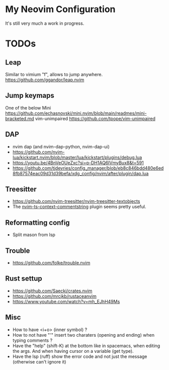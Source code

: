 # My Neovim Configuration

It's still very much a work in progress.

# TODOs

## Leap

Similar to vimium "f", allows to jump anywhere.
<https://github.com/ggandor/leap.nvim>

## Jump keymaps

One of the below
Mini
<https://github.com/echasnovski/mini.nvim/blob/main/readmes/mini-bracketed.md>
vim-unimpaired
<https://github.com/tpope/vim-unimpaired>

## DAP

- nvim dap (and nvim-dap-python, nvim-dap-ui)
- https://github.com/nvim-lua/kickstart.nvim/blob/master/lua/kickstart/plugins/debug.lua
- <https://youtu.be/4BnVeOUeZxc?si=p-DH1AQ6IVmyBux8&t=591>
- <https://github.com/tjdevries/config_manager/blob/eb8c846bdd480e6ed8fb87574eac09d31d39befa/xdg_config/nvim/after/plugin/dap.lua>

## Treesitter

- <https://github.com/nvim-treesitter/nvim-treesitter-textobjects>
- The [nvim-ts-context-commentstring](https://github.com/JoosepAlviste/nvim-ts-context-commentstring) plugin seems pretty useful.

## Reformatting config

- Split mason from lsp

## Trouble

- https://github.com/folke/trouble.nvim

## Rust settup

- https://github.com/Saecki/crates.nvim
- https://github.com/mrcjkb/rustaceanvim
- https://www.youtube.com/watch?v=mh_EJhH49Ms

## Misc

- How to have <i+o> (inner symbol) ?
- How to not have "'" insert two charaters (opening and ending) when typing comments ?
- Have the "help" (shift-K) at the bottom like in spacemacs, when editing the args. And when having cursor on a variable (get type).
- Have the lsp (ruff) show the error code and not just the message (otherwise can't ignore it)
